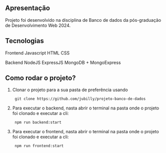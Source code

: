 ## Apresentação

Projeto foi desenvolvido na disciplina de Banco de dados da pós-graduação de Desenvolvimento Web 2024.

## Tecnologias

Frontend
    Javascript
    HTML
    CSS

Backend
    NodeJS
    ExpressJS
    MongoDB + MongoExpress

## Como rodar o projeto?

1. Clonar o projeto para a sua pasta de preferência usando

        git clone https://github.com/jubilly/projeto-banco-de-dados

2. Para executar o backend, nasta abrir o terminal na pasta onde o projeto foi clonado e executar a cli:

        npm run backend:start

3. Para executar o frontend, nasta abrir o terminal na pasta onde o projeto foi clonado e executar a cli:

        npm run frontend:start
